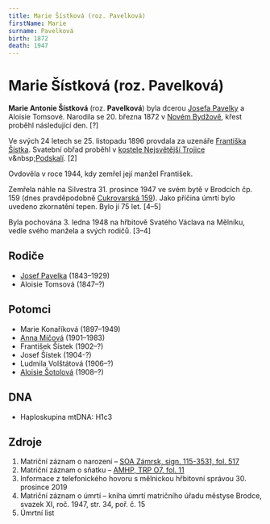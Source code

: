 ```yaml
---
title: Marie Šístková (roz. Pavelková)
firstName: Marie
surname: Pavelková
birth: 1872
death: 1947
---
```


# Marie Šístková (roz. Pavelková)

**Marie Antonie Šístková** (roz. **Pavelková**) byla dcerou [Josefa Pavelky](pavelka-josef-1843.md) a Aloisie Tomsové. Narodila se 20. března 1872 v&nbsp;[Novém Bydžově](https://cs.wikipedia.org/wiki/Nov%C3%BD_Byd%C5%BEov), křest proběhl následující den. [?]

<Photo src="Photo1500274.jpg" alt="Marie Pavelková (nedatováno)" size="md" />

Ve svých 24 letech se 25. listopadu 1896 provdala za uzenáře [Františka Šístka](sistek-frantisek-1872.md). Svatební obřad proběhl v [kostele Nejsvětější Trojice](https://cs.wikipedia.org/wiki/Kostel_Nejsv%C4%9Bt%C4%9Bj%C5%A1%C3%AD_Trojice_(Praha,_Trojick%C3%A1_ulice)) v&nbsp;[Podskalí](https://cs.wikipedia.org/wiki/Podskal%C3%AD_(Praha)). [2]

<Photo src="Photo1501267.jpg" alt="Marie Šístková (1939)" size="md" />

Ovdověla v roce 1944, kdy zemřel její manžel František.

Zemřela náhle na Silvestra 31. prosince 1947 ve svém bytě v Brodcích čp. 159 (dnes pravděpodobně [Cukrovarská 159](https://goo.gl/maps/Rd7VkBaghnmKvPTS7)). Jako příčina úmrtí bylo uvedeno zkornatění tepen. Bylo jí 75 let. [4–5]

Byla pochována 3. ledna 1948 na hřbitově Svatého Václava na Mělníku, vedle svého manžela a svých rodičů. [3–4]


## Rodiče

- [Josef Pavelka](pavelka-josef-1843.md) (1843–1929)
- Aloisie Tomsová (1847–?)


## Potomci

- Marie Konaříková (1897–1949)
- [Anna Míčová](sistkova-anna-1901.md) (1901–1983)
- František Šístek (1902–?)
- Josef Šístek (1904-?)
- Ludmila Volštátová (1906–?)
- [Aloisie Šotolová](sistkova-aloisie-1908.md) (1908–?)


## DNA

- Haploskupina mtDNA: H1c3


## Zdroje

1. Matriční záznam o narození – [SOA Zámrsk, sign. 115-3531, fol. 517](../CZEC0004D_Matriky-Church-books-Hradec-Kr†lovā-115-3531-1861-1873_00521.jpg)
2. Matriční záznam o sňatku – [AMHP, TRP O7, fol. 11](http://katalog.ahmp.cz/pragapublica/permalink?xid=1F1A863F451F4D62890D7A0D83926838&scan=15#scan15)
3. Informace z telefonického hovoru s mělnickou hřbitovní správou 30. prosince 2019
4. Matriční záznam o úmrtí – kniha úmrtí matričního úřadu městyse Brodce, svazek XI, roč. 1947, str. 34, poř. č. 15
5. Úmrtní list
